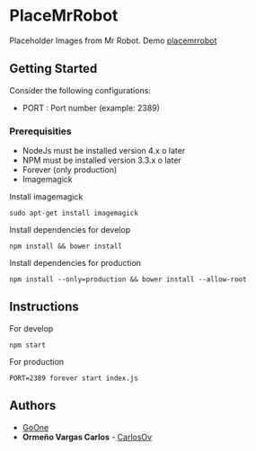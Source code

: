 # PlaceMrRobot

Placeholder Images from Mr Robot. Demo [placemrrobot](http://placemrrobot.com/)

## Getting Started

Consider the following configurations:

* PORT : Port number (example: 2389)


### Prerequisities

* NodeJs must be installed version 4.x o later
* NPM must be installed version 3.3.x o later
* Forever (only production)
* Imagemagick

Install imagemagick

    sudo apt-get install imagemagick

Install dependencies for develop

    npm install && bower install

Install dependencies for production

    npm install --only=production && bower install --allow-root

## Instructions

For develop

    npm start

For production

    PORT=2389 forever start index.js

## Authors
* [GoOne](http://goone.pe)
* **Ormeño Vargas Carlos** - [CarlosOv](https://github.com/CarlosOv)
